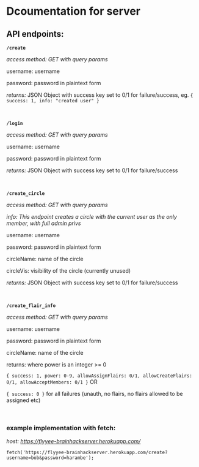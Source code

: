 # Dcoumentation for server

## API endpoints:

**`/create`**

*access method: GET with query params*

username: username

password: password in plaintext form

*returns:* JSON Object with success key set to 0/1 for failure/success, eg.
`{ success: 1, info: "created user" }`

<br>

**`/login`**

*access method: GET with query params*

username: username

password: password in plaintext form

*returns:* JSON Object with success key set to 0/1 for failure/success

<br>

**`/create_circle`**

*access method: GET with query params*

*info: This endpoint creates a circle with the current user as the only member, with full admin privs*

username: username

password: password in plaintext form

circleName: name of the circle

circleVis: visibility of the circle (currently unused)

*returns:* JSON Object with success key set to 0/1 for failure/success

<br>

**`/create_flair_info`**

*access method: GET with query params*

username: username

password: password in plaintext form

circleName: name of the circle

returns: where power is an integer >= 0

`{
	success: 1,
	power: 0-9,
	allowAssignFlairs: 0/1,
	allowCreateFlairs: 0/1,
	allowAcceptMembers: 0/1
}` OR 

`{ success: 0 }` for all failures (unauth, no flairs, no flairs allowed to be assigned etc)

<br>

### example implementation with fetch:

*host: https://flyyee-brainhackserver.herokuapp.com/*

`fetch('https://flyyee-brainhackserver.herokuapp.com/create?username=bob&password=harambe');`